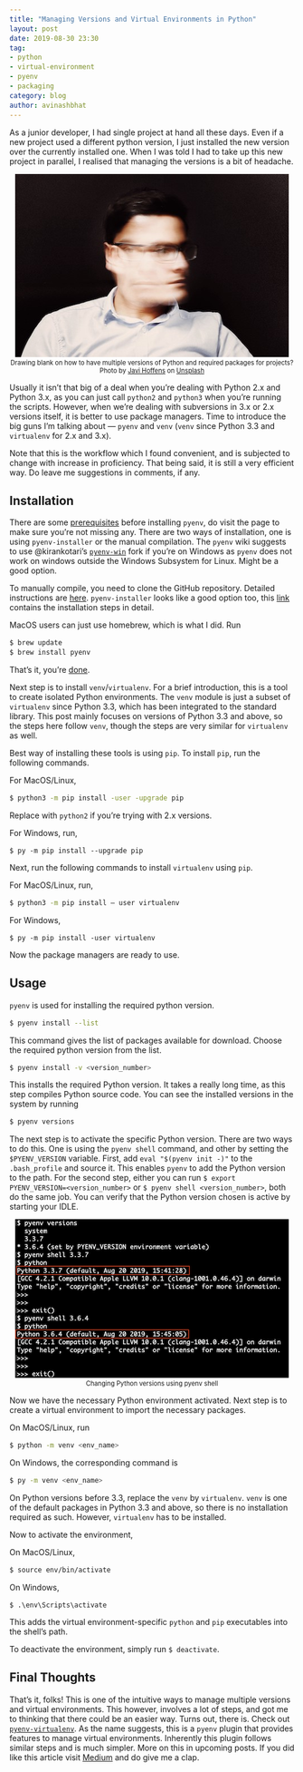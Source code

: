 ```yaml
---
title: "Managing Versions and Virtual Environments in Python"
layout: post
date: 2019-08-30 23:30
tag:
- python
- virtual-environment
- pyenv
- packaging
category: blog
author: avinashbhat
---
```

As a junior developer, I had single project at hand all these days. Even if a new project used a different python version, I just installed the new version over the currently installed one. When I was told I had to take up this new project in parallel, I realised that managing the versions is a bit of headache.

<div style="text-align:center;">
<img src="/images/2019-08-30-01.jpeg"/>
</div>
<div style="width:484px height:319px; font-size:80%; text-align:center;">
	Drawing blank on how to have multiple versions of Python and required packages for projects? Photo by <a href="https://unsplash.com/@javihoffens?utm_source=medium&amp;utm_medium=referral">Javi Hoffens</a> on <a href="https://unsplash.com?utm_source=medium&amp;utm_medium=referral">Unsplash</a>
</div>

Usually it isn’t that big of a deal when you’re dealing with Python 2.x and Python 3.x, as you can just call  `python2`  and  `python3`  when you’re running the scripts. However, when we’re dealing with subversions in 3.x or 2.x versions itself, it is better to use package managers. Time to introduce the big guns I’m talking about —  `pyenv`  and  `venv`  (`venv`  since Python 3.3 and  `virtualenv`  for 2.x and 3.x).

Note that this is the workflow which I found convenient, and is subjected to change with increase in proficiency. That being said, it is still a very efficient way. Do leave me suggestions in comments, if any.

## Installation

There are some  [prerequisites](https://github.com/pyenv/pyenv/wiki/Common-build-problems)  before installing  `pyenv`, do visit the page to make sure you’re not missing any. There are two ways of installation, one is using  `pyenv-installer`  or the manual compilation. The  `pyenv`  wiki suggests to use @kirankotari’s  [`pyenv-win`](https://github.com/pyenv-win/pyenv-win) fork if you’re on Windows as  `pyenv`  does not work on windows outside the Windows Subsystem for Linux. Might be a good option.

To manually compile, you need to clone the GitHub repository. Detailed instructions are  [here](https://github.com/pyenv/pyenv#basic-github-checkout).  `pyenv-installer`  looks like a good option too, this  [link](https://github.com/pyenv/pyenv-installer#installation--update--uninstallation) contains the installation steps in detail.

MacOS users can just use homebrew, which is what I did. Run

``` sh
$ brew update
$ brew install pyenv
```
That’s it, you’re  [done](https://github.com/pyenv/pyenv#homebrew-on-macos).

Next step is to install  `venv`/`virtualenv`. For a brief introduction, this is a tool to create isolated Python environments. The  `venv`  module is just a subset of  `virtualenv`  since Python 3.3, which has been integrated to the standard library. This post mainly focuses on versions of Python 3.3 and above, so the steps here follow  `venv`, though the steps are very similar for  `virtualenv`  as well.

Best way of installing these tools is using  `pip`. To install  `pip`, run the following commands.

For MacOS/Linux,
``` sh
$ python3 -m pip install -user -upgrade pip
```
Replace with  `python2`  if you’re trying with 2.x versions.

For Windows, run,
``` 
$ py -m pip install --upgrade pip
```
Next, run the following commands to install  `virtualenv`  using  `pip`.

For MacOS/Linux, run,
```sh
$ python3 -m pip install — user virtualenv
```
For Windows,
```
$ py -m pip install -user virtualenv
```
Now the package managers are ready to use.

## Usage

`pyenv`  is used for installing the required python version.
``` sh
$ pyenv install --list
```
This command gives the list of packages available for download. Choose the required python version from the list.
``` sh
$ pyenv install -v <version_number>
```
This installs the required Python version. It takes a really long time, as this step compiles Python source code. You can see the installed versions in the system by running
``` sh
$ pyenv versions
```
The next step is to activate the specific Python version. There are two ways to do this. One is using the  `pyenv shell`  command, and other by setting the  `$PYENV_VERSION`  variable. First, add  `eval "$(pyenv init -)"`  to the  `.bash_profile`  and source it. This enables  `pyenv`  to add the Python version to the path. For the second step, either you can run  `$ export PYENV_VERSION=<version_number>`  or  `$ pyenv shell <version_number>`, both do the same job. You can verify that the Python version chosen is active by starting your IDLE.

<div style="text-align:center;">
<img src="/images/2019-08-30-02.png"/>
</div>

<div style="width:484px height:319px; font-size:80%; text-align:center;">
	Changing Python versions using pyenv shell
</div>

Now we have the necessary Python environment activated. Next step is to create a virtual environment to import the necessary packages.

On MacOS/Linux, run
``` sh
$ python -m venv <env_name>
```
On Windows, the corresponding command is
``` sh
$ py -m venv <env_name>
```
On Python versions before 3.3, replace the  `venv`  by  `virtualenv`.  `venv`  is one of the default packages in Python 3.3 and above, so there is no installation required as such. However,  `virtualenv`  has to be installed.

Now to activate the environment,

On MacOS/Linux,
``` sh
$ source env/bin/activate
```
On Windows,
``` 
$ .\env\Scripts\activate
```
This adds the virtual environment-specific  `python`  and  `pip`  executables into the shell’s path.

To deactivate the environment, simply run  `$ deactivate`.

## Final Thoughts

That’s it, folks! This is one of the intuitive ways to manage multiple versions and virtual environments. This however, involves a lot of steps, and got me to thinking that there could be an easier way. Turns out, there is. Check out  [`pyenv-virtualenv`](https://github.com/pyenv/pyenv-virtualenv). As the name suggests, this is a  `pyenv`  plugin that provides features to manage virtual environments. Inherently this plugin follows similar steps and is much simpler. More on this in upcoming posts. If you did like this article visit [Medium](https://medium.com/@avinash_bhat/managing-versions-and-virtual-environments-in-python-ef70c24857f3) and do give me a clap.
